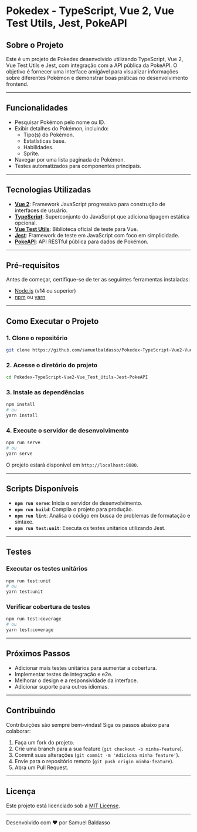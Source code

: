 # Pokedex - TypeScript, Vue 2, Vue Test Utils, Jest, PokeAPI

## Sobre o Projeto

Este é um projeto de Pokedex desenvolvido utilizando TypeScript, Vue 2, Vue Test Utils e Jest, com integração com a API pública da PokeAPI. O objetivo é fornecer uma interface amigável para visualizar informações sobre diferentes Pokémon e demonstrar boas práticas no desenvolvimento frontend.

---

## Funcionalidades

- Pesquisar Pokémon pelo nome ou ID.
- Exibir detalhes do Pokémon, incluindo:
  - Tipo(s) do Pokémon.
  - Estatísticas base.
  - Habilidades.
  - Sprite.
- Navegar por uma lista paginada de Pokémon.
- Testes automatizados para componentes principais.

---

## Tecnologias Utilizadas

- **[Vue 2](https://vuejs.org/)**: Framework JavaScript progressivo para construção de interfaces de usuário.
- **[TypeScript](https://www.typescriptlang.org/)**: Superconjunto do JavaScript que adiciona tipagem estática opcional.
- **[Vue Test Utils](https://test-utils.vuejs.org/)**: Biblioteca oficial de teste para Vue.
- **[Jest](https://jestjs.io/)**: Framework de teste em JavaScript com foco em simplicidade.
- **[PokeAPI](https://pokeapi.co/)**: API RESTful pública para dados de Pokémon.

---

## Pré-requisitos

Antes de começar, certifique-se de ter as seguintes ferramentas instaladas:

- [Node.js](https://nodejs.org/) (v14 ou superior)
- [npm](https://www.npmjs.com/) ou [yarn](https://yarnpkg.com/)

---

## Como Executar o Projeto

### 1. Clone o repositório

```bash
git clone https://github.com/samuelbaldasso/Pokedex-TypeScript-Vue2-Vue_Test_Utils-Jest-PokeAPI.git
```

### 2. Acesse o diretório do projeto

```bash
cd Pokedex-TypeScript-Vue2-Vue_Test_Utils-Jest-PokeAPI
```

### 3. Instale as dependências

```bash
npm install
# ou
yarn install
```

### 4. Execute o servidor de desenvolvimento

```bash
npm run serve
# ou
yarn serve
```

O projeto estará disponível em `http://localhost:8080`.

---

## Scripts Disponíveis

- **`npm run serve`**: Inicia o servidor de desenvolvimento.
- **`npm run build`**: Compila o projeto para produção.
- **`npm run lint`**: Analisa o código em busca de problemas de formatação e sintaxe.
- **`npm run test:unit`**: Executa os testes unitários utilizando Jest.

---

## Testes

### Executar os testes unitários

```bash
npm run test:unit
# ou
yarn test:unit
```

### Verificar cobertura de testes

```bash
npm run test:coverage
# ou
yarn test:coverage
```

---

## Próximos Passos

- Adicionar mais testes unitários para aumentar a cobertura.
- Implementar testes de integração e e2e.
- Melhorar o design e a responsividade da interface.
- Adicionar suporte para outros idiomas.

---

## Contribuindo

Contribuições são sempre bem-vindas! Siga os passos abaixo para colaborar:

1. Faça um fork do projeto.
2. Crie uma branch para a sua feature (`git checkout -b minha-feature`).
3. Commit suas alterações (`git commit -m 'Adiciona minha feature'`).
4. Envie para o repositório remoto (`git push origin minha-feature`).
5. Abra um Pull Request.

---

## Licença

Este projeto está licenciado sob a [MIT License](./LICENSE).

---

Desenvolvido com ❤️ por Samuel Baldasso
